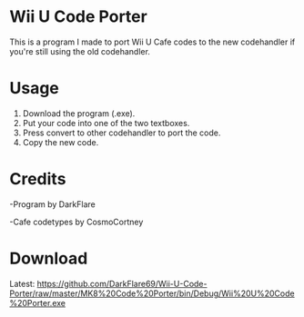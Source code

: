 # Wii U Code Porter
This is a program I made to port Wii U Cafe codes to the new codehandler if you're still using the old codehandler.

# Usage
1. Download the program (.exe).
2. Put your code into one of the two textboxes.
3. Press convert to other codehandler to port the code.
4. Copy the new code.

# Credits
-Program by DarkFlare

-Cafe codetypes by CosmoCortney

# Download
Latest: https://github.com/DarkFlare69/Wii-U-Code-Porter/raw/master/MK8%20Code%20Porter/bin/Debug/Wii%20U%20Code%20Porter.exe
